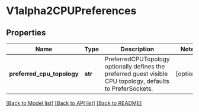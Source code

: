 # V1alpha2CPUPreferences

## Properties
Name | Type | Description | Notes
------------ | ------------- | ------------- | -------------
**preferred_cpu_topology** | **str** | PreferredCPUTopology optionally defines the preferred guest visible CPU topology, defaults to PreferSockets. | [optional] 

[[Back to Model list]](../README.md#documentation-for-models) [[Back to API list]](../README.md#documentation-for-api-endpoints) [[Back to README]](../README.md)


